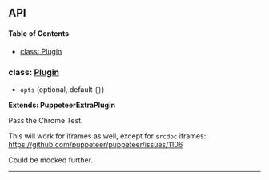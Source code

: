 ## API

<!-- Generated by documentation.js. Update this documentation by updating the source code. -->

#### Table of Contents

- [class: Plugin](#class-plugin)

### class: [Plugin](https://github.com/berstend/puppeteer-extra/blob/bd73a05835ef5bd19565330188ad69d49431b7ea/packages/puppeteer-extra-plugin-stealth/evasions/chrome.runtime/index.js#L15-L44)

- `opts` (optional, default `{}`)

**Extends: PuppeteerExtraPlugin**

Pass the Chrome Test.

This will work for iframes as well, except for `srcdoc` iframes:
<https://github.com/puppeteer/puppeteer/issues/1106>

Could be mocked further.

---

